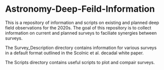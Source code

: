 # Astronomy-Deep-Feild-Information

This is a repository of information and scripts on existing and planned deep field observations for the 2020s.  The goal of this repository is to collect information on current and planned surveys to faciliate synergies between surveys.

The Survey_Description directory contains information for various surveys in a default format outlined in the Scolnic et al. decadal white paper. 

The Scripts directory contains useful scripts to plot and compair surveys.